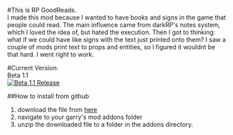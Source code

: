 #This is RP GoodReads.  
I made this mod because I wanted to have books and signs in the game that people could read. The main influence came from darkRP's notes system, which I loved the idea of, but hated the execution. Then I got to thinking: what if we could have like signs with the text just printed onto them? I saw a couple of mods print text to props and entities, so I figured it wouldnt be that hard. I went right to work. 

#Current Version:  
Beta 1.1  
[![Beta 1.1 Release](http://img.youtube.com/vi/wnj8hJZpLSo/0.jpg)](https://www.youtube.com/watch?v=wnj8hJZpLSo)

##How to install from github
1. download the file from [here](https://github.com/dougRiss/RP-GoodReads/archive/master.zip)
2. navigate to your garry's mod addons folder
3. unzip the downloaded file to a folder in the addons directory.
